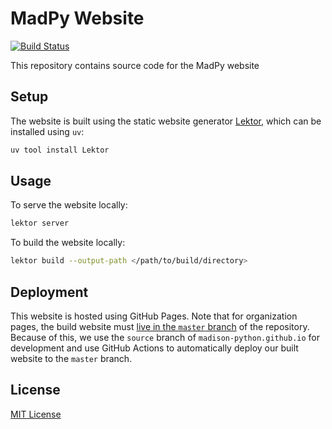 MadPy Website
=============

[![Build Status](https://github.com/madison-python/madison-python.github.io/actions/workflows/gh-pages.yml/badge.svg?branch=source)](https://github.com/madison-python/madison-python.github.io/actions)

This repository contains source code for the MadPy website


## Setup

The website is built using the static website generator [Lektor](https://github.com/lektor/lektor), which can be installed using `uv`:

```bash
uv tool install Lektor
```


## Usage

To serve the website locally:

```bash
lektor server
```

To build the website locally:

```bash
lektor build --output-path </path/to/build/directory>
```


## Deployment

This website is hosted using GitHub Pages. Note that for organization pages, the build website must [live in the `master` branch](https://help.github.com/en/articles/user-organization-and-project-pages#user-and-organization-pages-sites) of the repository. Because of this, we use the `source` branch of `madison-python.github.io` for development and use GitHub Actions to automatically deploy our built website to the `master` branch.


## License

[MIT License](LICENSE)
